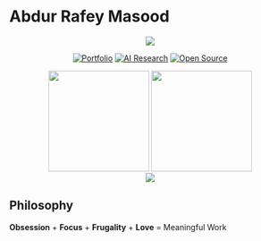 # Abdur Rafey Masood

<div align="center">
  <img src="https://readme-typing-svg.herokuapp.com/?lines=Building+InsightOS;Building+Momentum;Building+the+Future&font=Fira%20Code&center=true&width=600&height=50&duration=4000&pause=1000">
</div>

<div align="center">
  
  [![Portfolio](https://img.shields.io/badge/🌐_Portfolio-rafey.ai-FF6B6B?style=for-the-badge&labelColor=000000)](https://rafey.ai)
  [![AI Research](https://img.shields.io/badge/🤖_AI_Research-Inactive-808080?style=for-the-badge&labelColor=000000)]()
  [![Open Source](https://img.shields.io/badge/💻_Open_Source-Contributor-45B7D1?style=for-the-badge&labelColor=000000)]()
  
</div>

<div align="center">
  <img height="180em" src="https://github-readme-stats.vercel.app/api?username=abdurmasood&show_icons=true&hide_border=true&count_private=true&include_all_commits=true&theme=radical&bg_color=0D1117&text_color=FFFFFF&icon_color=FF6B6B&title_color=4ECDC4" />
  <img height="180em" src="https://github-readme-stats.vercel.app/api/top-langs/?username=abdurmasood&layout=compact&hide_border=true&theme=radical&bg_color=0D1117&text_color=FFFFFF&title_color=4ECDC4" />
</div>

<div align="center">
  <img src="https://github-readme-streak-stats.herokuapp.com/?user=abdurmasood&theme=radical&hide_border=true&background=0D1117&stroke=FF6B6B&ring=4ECDC4&fire=FF6B6B&currStreakLabel=FFFFFF" />
</div>

## Philosophy

**Obsession** + 
**Focus** +
**Frugality** +
**Love** = Meaningful Work